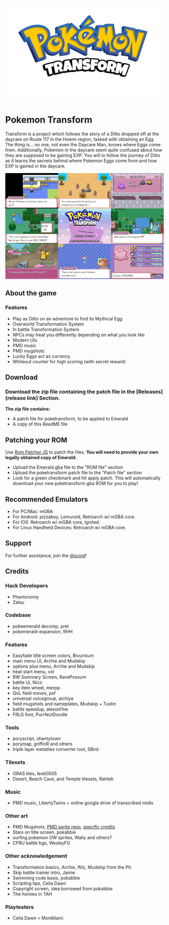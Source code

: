 ![Transform Logo](Transform_Logo.png)

# Pokemon Transform
Transform is a project which follows the story of a Ditto dropped off at the daycare on Route 117 in the Hoenn region, tasked with obtaining an Egg. The thing is... no one, not even the Daycare Man, knows where Eggs come from. Additionally, Pokemon in the daycare seem quite confused about how they are supposed to be gaining EXP. You will to follow the journey of Ditto as it learns the secrets behind where Pokemon Eggs come from and how EXP is gained in the daycare.

![Transform Collage](Transform_Collage.png)

## About the game
### Features
- Play as Ditto on an adventure to find its Mythical Egg
- Overworld Transformation System
- In battle Transformation System
- NPCs may treat you differently depending on what you look like
- Modern UIs
- PMD music
- PMD mugshots
- Lucky Eggs act as currency
- Whiteout counter for high scoring (with secret reward)

## Download
### Download the zip file containing the patch file in the [**Releases**](release link) Section.

**The zip file contains:**
- A patch file for poketransform, to be applied to Emerald
- A copy of this ReadME file

## Patching your ROM
Use [Rom Patcher JS](https://www.marcrobledo.com/RomPatcher.js/legacy/) to patch the files.
**You will need to provide your own **legally obtained** copy of Emerald.**
- Upload the Emerald.gba file to the "ROM file" section
- Upload the poketransform patch file to the "Patch file" section
- Look for a green checkmark and hit apply patch. 
This will automatically download your new poketransform.gba ROM for you to play!

## Recommended Emulators
- For PC/Mac: mGBA
- For Android: pizzaboy, Lemuroid, Retroarch w/ mGBA core.
- For IOS: Retroarch w/ mGBA core, Ignited.
- For Linux Handheld Devices: Retroarch w/ mGBA core.

## Support
For further assistance, join the [discord](https://discord.gg/5KaesJHx9e )!

## Credits
### Hack Developers
- Phantonomy
- Zatsu

### Codebase
- pokeemerald decomp, pret
- pokemerald-expansion, RHH

### Features 
- Easyfade title screen colors, Bivurnium
- main menu UI, Archie and Mudskip
- options plus menu, Archie and Mudskip
- heat start menu, vol
- BW Summary Screen, RavePossum
- battle Ui, Nico
- key item wheel, merpp
- QoL field moves, psf
- universal voicegroup, aichiya
- field mugshots and nameplates, Mudskip + Tustin
- battle speedup, alexonl1ne
- FRLG font, PurrfectDoodle

### Tools
- poryscript, shantytown
- porymap, griffinR and others
- triple layer metatiles converter tool, SBird

### Tilesets
- ORAS tiles, leob0505 
- Desert, Beach Cave, and Temple tilesets, Rahtek

### Music
- PMD music, LibertyTwins + online google drive of transcribed midis

### Other art
- PMD Mugshots, [PMD sprite repo](https://sprites.pmdcollab.org/), [specific credits](pmd_mugshot_credits.txt)
- Stars on title screen, pokabbie
- surfing pokemon OW sprites, Wally and others?
- CFRU battle bgs, WesleyFG

### Other acknowledgement 
- Transformation basics, Archie, Wiz, Mudskip from the Pit.
- Skip battle trainer intro, Jamie
- Swimming code basis, pokabbie
- Scripting tips, Celia Dawn
- Copyright screen, idea borrowed from pokabbie
- The homies in TAH

### Playtesters
- Celia Dawn
= Montblanc

